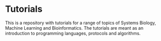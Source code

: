 # Tutorials
This is a repository with tutorials for a range of topics of Systems Biology, Machine Learning and Bioinformatics. 
The tutorials are meant as an introduction to programming languages, protocols and algorithms. 
